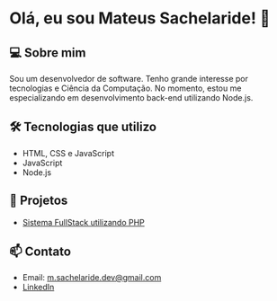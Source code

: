 # Olá, eu sou Mateus Sachelaride! 👋

## 💻 Sobre mim
Sou um desenvolvedor de software. Tenho grande interesse por tecnologias e Ciência da Computação. No momento, estou me especializando em desenvolvimento back-end utilizando Node.js.

## 🛠️ Tecnologias que utilizo
- HTML, CSS e JavaScript
- JavaScript
- Node.js

## 🚀 Projetos
- [Sistema FullStack utilizando PHP](https://github.com/sachelaride42/contos-ff.git)

## 📫 Contato
- Email: m.sachelaride.dev@gmail.com
- [LinkedIn](https://www.linkedin.com/in/mateus-r-5a7011258?lipi=urn%3Ali%3Apage%3Ad_flagship3_profile_view_base_contact_details%3B6Mx%2B%2FZEgRGCdKQsHJG9Jxw%3D%3D)

